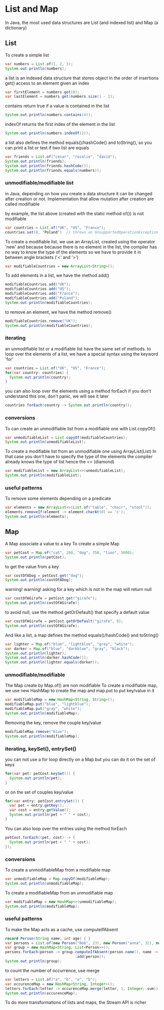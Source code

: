 
# List and Map
In Java, the most used data structures are List (and indexed list) and Map (a dictionary)

## List
To create a simple list
```java
var numbers = List.of(1, 2, 3);
System.out.println(numbers);
```

a list is an indexed data structure that stores object in the order of insertions
get() access to an element given an index
```java
var firstElement = numbers.get(0);
var lastElement = numbers.get(numbers.size() - 1);
```

contains return true if a value is contained in the list
```java
System.out.println(numbers.contains(4));
```

indexOf returns the first index of the element in the list
```java
System.out.println(numbers.indexOf(2));
```

a list also defines the method equals()/hashCode() and toString(), so
you can print a list or test if two list are equals
```java
var friends = List.of("cesar", "rosalie", "david");
System.out.println(friends);
System.out.println(friends.hashCode());
System.out.println(friends.equals(numbers));
```


### unmodifiable/modifiable list
in Java, depending on how you create a data structure it can be changed
after creation or not. Implementation that allow mutation after creation
are called modifiable

by example, the list above (created with the static method of()) is not modifiable
```java
var countries = List.of("UK", "US", "France");
countries.set(0, 'Poland')  // throws an UnsupportedOperationException
```

To create a modifiable list, we use an ArrayList, created using the operator 'new'
and because because there is no element in the list, the compiler has no way to know
the type of the elements so we have to provide it in between angle brackets ('<' and '>')
```java
var modifiableCountries = new ArrayList<String>();
```

To add elements in a list, we have the method add()
```java
modifiableCountries.add("UK");
modifiableCountries.add("US");
modifiableCountries.add("France");
modifiableCountries.add("Poland");
System.out.println(modifiableCountries);
```

to remove an element, we have the method remove()
```java
modifiableCountries.remove("UK");
System.out.println(modifiableCountries);
```


### iterating
an unmodifiable list or a modifiable list have the same set of methods.
to loop over the elements of a list, we have a special syntax using the keyword 'for'
```java
var countries = List.of("UK", "US", "France");
for(var country: countries) {
  System.out.println(country);
}
```

you can also loop over the elements using a method forEach
if you don't understand this one, don't panic, we will see it later
```java
countries.forEach(country -> System.out.println(country));
```


### conversions
To can create an unmodifiable list from a modifiable one with List.copyOf()
```java
var unmodifiableList = List.copyOf(modifiableCountries);
System.out.println(unmodifiableList);
```

To create a modifiable list from an unmodifiable one using ArrayList(List)
In that case you don't have to specify the type of the elements
the compiler already knows the type of list hence the <> (diamond)
```java
var modifiableList = new ArrayList<>(unmodifiableList);
System.out.println(modifiableList);
```

### useful patterns
To remove some elements depending on a predicate
```java
var elements = new ArrayList<>(List.of("table", "chair", "stool"));
elements.removeIf(element -> element.charAt(0) == 'c');
System.out.println(elements);
```


## Map
A Map associate a value to a key
To create a simple Map
```java
var petCost = Map.of("cat", 200, "dog", 350, "lion", 5000);
System.out.println(petCost);
```

to get the value from a key
```java
var costOfADog = petCost.get("dog");
System.out.println(costOfADog);
```

warning! warning! asking for a key which is not in the map will return null
```java
var costOfAGirafe = petCost.get("girafe");
System.out.println(costOfAGirafe);
```

to avoid null, use the method getOrDefault() that specify a default value
```java
var costOfAGirafe = petCost.getOrDefault("girafe", 0);
System.out.println(costOfAGirafe);
```

And like a list, a map defines the method equals()/hashCode() and toString()
```java
var lighter = Map.of("blue", "lightblue", "gray", "white");
var darker = Map.of("blue", "darkblue", "gray", "black");
System.out.println(lighter);
System.out.println(darker.hashCode());
System.out.println(lighter.equals(darker));
```


### unmodifiable/modifiable
The Map create by Map.of() are non modifiable
To create a modifiable map, we use new HashMap to create the map
and map.put to put key/value in it
```java
var modifiableMap = new HashMap<String, String>();
modifiableMap.put("blue", "lightblue");
modifiableMap.put("gray", "white");
System.out.println(modifiableMap);
```

Removing the key, remove the couple key/value
```java
modifiableMap.remove("blue");
System.out.println(modifiableMap);
```


### iterating, keySet(), entrySet()
you can not use a for loop directly on a Map
but you can do it on the set of keys
```java
for(var pet: petCost.keySet()) {
  System.out.println(pet);
}
```

or on the set of couples key/value
```java
for(var entry: petCost.entrySet()) {
  var pet = entry.getKey();
  var cost = entry.getValue();
  System.out.println(pet + " " + cost);
}
```

You can also loop over the entries using the method forEach
```java
petCost.forEach((pet, cost) -> {
  System.out.println(pet + " " + cost);
});
```


### conversions
To create a unmodifiableMap from a modifiable map
```java
var unmodifiableMap = Map.copyOf(modifiableMap);
System.out.println(unmodifiableMap);
```

To create a modifiableMap from an unmodifiable map
```java
var modifiableMap = new HashMap<>(unmodifiableMap);
System.out.println(modifiableMap);
```


### useful patterns
To make the Map acts as a cache, use computeIfAbsent
```java
record Person(String name, int age) { }
var persons = List.of(new Person("Bob", 23), new Person("anna", 32), new Person("Bob", 12));
var group = new HashMap<String, List<Person>>();
persons.forEach(person -> group.computeIfAbsent(person.name(), name -> new ArrayList<>())
                                .add(person));
System.out.println(group);
```

to count the number of occurrence, use merge
```java
var letters = List.of("a", "b", "e", "b");
var occurenceMap = new HashMap<String, Integer>();
letters.forEach(letter -> occurenceMap.merge(letter, 1, Integer::sum));
System.out.println(occurenceMap);
```


To do more transformations of lists and maps, the Stream API is richer
